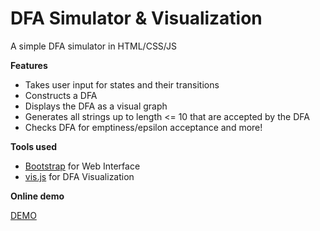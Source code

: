 DFA Simulator & Visualization
==============

A simple DFA simulator in HTML/CSS/JS

**Features**
- Takes user input for states and their transitions
- Constructs a DFA
- Displays the DFA as a visual graph
- Generates all strings up to length <= 10 that are accepted by the DFA
- Checks DFA for emptiness/epsilon acceptance and more!

**Tools used**

- [Bootstrap](http://www.getbootstrap.com) for Web Interface
- [vis.js](http://www.visjs.org) for DFA Visualization

**Online demo**

[DEMO](http://mdrbhatti.github.io/DFA/)
